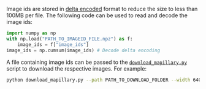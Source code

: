Image ids are stored in [delta encoded](https://en.wikipedia.org/wiki/Delta_encoding) format to reduce the size to less than 100MB per file. The following code can be used to read and decode the image ids:

```python
import numpy as np
with np.load("PATH_TO_IMAGEID_FILE.npz") as f:
    image_ids = f["image_ids"]
image_ids = np.cumsum(image_ids) # Decode delta encoding
```

A file containing image ids can be passed to the [``download_mapillary.py``](../download_mapillary.py) script to download the respective images. For example:

```bash
python download_mapillary.py --path PATH_TO_DOWNLOAD_FOLDER --width 640 --height 480 --token "MAPILLARY_API_TOKEN" --presize 1024 --image-ids massgis.npz
```